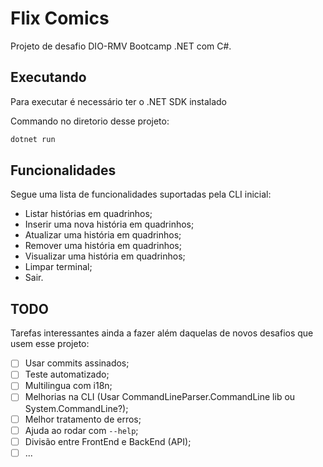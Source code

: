 # Flix Comics

Projeto de desafio DIO-RMV Bootcamp .NET com C#.

## Executando

Para executar é necessário ter o .NET SDK instalado

Commando no diretorio desse projeto:

```bash
dotnet run
```

## Funcionalidades

Segue uma lista de funcionalidades suportadas pela CLI inicial:

- Listar histórias em quadrinhos;
- Inserir uma nova história em quadrinhos;
- Atualizar uma história em quadrinhos;
- Remover uma história em quadrinhos;
- Visualizar uma história em quadrinhos;
- Limpar terminal;
- Sair.

## TODO

Tarefas interessantes ainda a fazer além daquelas de novos desafios que usem esse projeto:

- [ ] Usar commits assinados;
- [ ] Teste automatizado;
- [ ] Multilingua com i18n;
- [ ] Melhorias na CLI (Usar CommandLineParser.CommandLine lib ou System.CommandLine?);
- [ ] Melhor tratamento de erros;
- [ ] Ajuda ao rodar com `--help`;
- [ ] Divisão entre FrontEnd e BackEnd (API);
- [ ] ...
